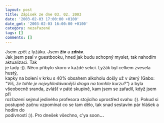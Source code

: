 ```yaml
---
layout: post
title: Zápisek ze dne 03. 02. 2003
date: '2003-02-03 17:00:00 +0100'
date_gmt: '2003-02-03 16:00:00 +0100'
category: nezařazené
tags: []
comments: []
---
```

<p>Jsem zpět z lyžáku. Jsem <span style="font-weight:bold">živ</span> a <span style="font-weight:bold">zdráv</span>.<br />
Jak jsem psal v guestbooku, hned jak budu schopný myslet, tak nahodím aktualizaci. Tak<br />
je tady :)). Něco přibylo skoro v každé sekci. Lyžák byl celkem zvesela hustý,<br />
kapky na bolení v krku s 40% obsahem alkoholu došly už v úterý (Gabo:<em><br />
&quot;Víš, že tohle je nejvyhledávanější droga na tomhle kurzu?&quot;</em>) a byla<br />
všeobecně sranda, zvlášť v páté skupině, kam jsem se zařadil, když jsem při<br />
rozřazení sejmul jediného profesora stojícího uprostřed svahu :)). Pokud si<br />
postupně začnu vzpomínat co se tam dělo, tak snad sestavím pár hlášek a hodím do<br />
podivností :)). Pro dnešek všechno, c'ya soon<span style="font-weight:bold">...</span></p>

